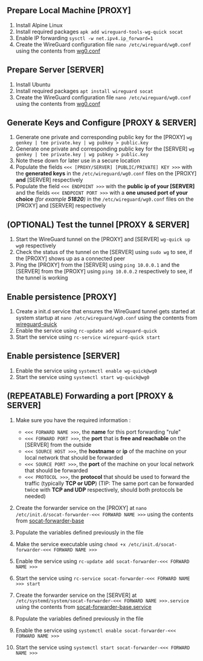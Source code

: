 ## Prepare Local Machine [PROXY]

1. Install Alpine Linux
2. Install required packages `apk add wireguard-tools-wg-quick socat`
3. Enable IP forwarding `sysctl -w net.ipv4.ip_forward=1`
4. Create the WireGuard configuration file `nano /etc/wireguard/wg0.conf` using the contents from [wg0.conf](proxy/wg0.conf)


## Prepare Server [SERVER]

1. Install Ubuntu
2. Install required packages `apt install wireguard socat`
3. Create the WireGuard configuration file `nano /etc/wireguard/wg0.conf` using the contents from [wg0.conf](server/wg0.conf)


## Generate Keys and Configure [PROXY & SERVER]

1. Generate one private and corresponding public key for the [PROXY] `wg genkey | tee private.key | wg pubkey > public.key`
2. Generate one private and corresponding public key for the [SERVER] `wg genkey | tee private.key | wg pubkey > public.key`
3. Note these down for later use in a secure location
4. Populate the fields `<<< [PROXY/SERVER] [PUBLIC/PRIVATE] KEY >>>` with the **generated keys** in the `/etc/wireguard/wg0.conf` files on the [PROXY] **and** [SERVER] respectively
5. Populate the field `<<< ENDPOINT >>>` with the **public ip of your [SERVER]** and the fields `<<< ENDPOINT PORT >>>` with a **one unused port of your choice** _(for example **51820**)_ in the `/etc/wireguard/wg0.conf` files on the [PROXY] and [SERVER] respectively

## (OPTIONAL) Test the tunnel [PROXY & SERVER]

1. Start the WireGuard tunnel on the [PROXY] and [SERVER] `wg-quick up wg0` respectively
2. Check the status of the tunnel on the [SERVER] using `sudo wg` to see, if the [PROXY] shows up as a connected peer
3. Ping the [PROXY] from the [SERVER] using `ping 10.0.0.1` and the [SERVER] from the [PROXY] using `ping 10.0.0.2` respectively to see, if the tunnel is working

## Enable persistence [PROXY]

1. Create a init.d service that ensures the WireGuard tunnel gets started at system startup at `nano /etc/wireguard/wg0.conf` using the contents from [wireguard-quick](proxy/wireguard-quick)
2. Enable the service using `rc-update add wireguard-quick`
3. Start the service using `rc-service wireguard-quick start`

## Enable persistence [SERVER]

1. Enable the service using `systemctl enable wg-quick@wg0`
2. Start the service using `systemctl start wg-quick@wg0`

## (REPEATABLE) Forwarding a port [PROXY & SERVER]

1. Make sure you have the required information :
	- `<<< FORWARD NAME >>>`, the **name** for this port forwarding "rule"
	- `<<< FORWARD PORT >>>`, the **port** that is **free and reachable** on the [SERVER] from the outside
	- `<<< SOURCE HOST >>>`, the **hostname** or **ip** of the machine on your local network that should be forwarded
	- `<<< SOURCE PORT >>>`, the **port** of the machine on your local network that should be forwarded
	- `<<< PROTOCOL >>>`, the **protocol** that should be used to forward the traffic (typically **TCP or UDP**) (TIP: The same port can be forwarded twice with **TCP and UDP** respectively, should both protocols be needed)

2. Create the forwarder service on the [PROXY] at `nano /etc/init.d/socat-forwarder-<<< FORWARD NAME >>>` using the contents from [socat-forwarder-base](proxy/socat-forwarder-base)
3. Populate the variables defined previously in the file
4. Make the service executable using `chmod +x /etc/init.d/socat-forwarder-<<< FORWARD NAME >>>`
5. Enable the service using `rc-update add socat-forwarder-<<< FORWARD NAME >>>`
6. Start the service using `rc-service socat-forwarder-<<< FORWARD NAME >>> start`

7. Create the forwarder service on the [SERVER] at `/etc/systemd/system/socat-forwarder-<<< FORWARD NAME >>>.service` using the contents from [socat-forwarder-base.service](server/socat-forwarder-base.service)
8. Populate the variables defined previously in the file
9. Enable the service using `systemctl enable socat-forwarder-<<< FORWARD NAME >>>`
10. Start the service using `systemctl start socat-forwarder-<<< FORWARD NAME >>>`